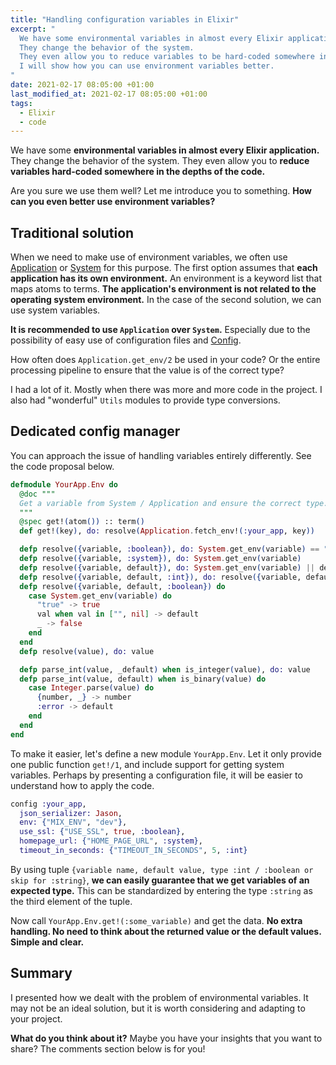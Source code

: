 ```yaml
---
title: "Handling configuration variables in Elixir"
excerpt: "
  We have some environmental variables in almost every Elixir application.
  They change the behavior of the system.
  They even allow you to reduce variables to be hard-coded somewhere in the depths of the code.
  I will show how you can use environment variables better.
"
date: 2021-02-17 08:05:00 +01:00
last_modified_at: 2021-02-17 08:05:00 +01:00
tags:
  - Elixir
  - code
---
```


  We have some **environmental variables in almost every Elixir application.**
  They change the behavior of the system.
  They even allow you to **reduce variables hard-coded somewhere in the depths of the code.**

  Are you sure we use them well?
  Let me introduce you to something.
  **How can you even better use environment variables?**

## Traditional solution

  When we need to make use of environment variables, we often use [Application](https://hexdocs.pm/elixir/Application.html) or [System](https://hexdocs.pm/elixir/System.html) for this purpose.
  The first option assumes that **each application has its own environment.**
  An environment is a keyword list that maps atoms to terms.
  **The application's environment is not related to the operating system environment.**
  In the case of the second solution, we can use system variables.

  **It is recommended to use `Application` over `System`.**
  Especially due to the possibility of easy use of configuration files and [Config](https://hexdocs.pm/elixir/Config.html).

  How often does `Application.get_env/2` be used in your code?
  Or the entire processing pipeline to ensure that the value is of the correct type?

  I had a lot of it.
  Mostly when there was more and more code in the project.
  I also had "wonderful" `Utils` modules to provide type conversions.

## Dedicated config manager

  You can approach the issue of handling variables entirely differently.
  See the code proposal below.

  ```elixir
  defmodule YourApp.Env do
    @doc """
    Get a variable from System / Application and ensure the correct type.
    """
    @spec get!(atom()) :: term()
    def get!(key), do: resolve(Application.fetch_env!(:your_app, key))

    defp resolve({variable, :boolean}), do: System.get_env(variable) == "true"
    defp resolve({variable, :system}), do: System.get_env(variable)
    defp resolve({variable, default}), do: System.get_env(variable) || default
    defp resolve({variable, default, :int}), do: resolve({variable, default}) |> parse_int(default)
    defp resolve({variable, default, :boolean}) do
      case System.get_env(variable) do
        "true" -> true
        val when val in ["", nil] -> default
        _ -> false
      end
    end
    defp resolve(value), do: value

    defp parse_int(value, _default) when is_integer(value), do: value
    defp parse_int(value, default) when is_binary(value) do
      case Integer.parse(value) do
        {number, _} -> number
        :error -> default
      end
    end
  end
  ```

  To make it easier, let's define a new module `YourApp.Env`.
  Let it only provide one public function `get!/1`, and include support for getting system variables.
  Perhaps by presenting a configuration file, it will be easier to understand how to apply the code.

  ```elixir
  config :your_app,
    json_serializer: Jason,
    env: {"MIX_ENV", "dev"},
    use_ssl: {"USE_SSL", true, :boolean},
    homepage_url: {"HOME_PAGE_URL", :system},
    timeout_in_seconds: {"TIMEOUT_IN_SECONDS", 5, :int}
  ```

  By using tuple `{variable name, default value, type :int / :boolean or skip for :string}`, **we can easily guarantee that we get variables of an expected type.**
  This can be standardized by entering the type `:string` as the third element of the tuple.

  Now call `YourApp.Env.get!(:some_variable)` and get the data.
  **No extra handling. No need to think about the returned value or the default values.
  Simple and clear.**

## Summary

  I presented how we dealt with the problem of environmental variables.
  It may not be an ideal solution, but it is worth considering and adapting to your project.

  **What do you think about it?**
  Maybe you have your insights that you want to share?
  The comments section below is for you!
